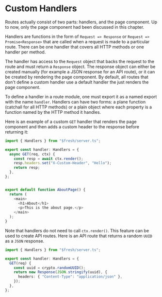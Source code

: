 # Custom Handlers

Routes actually consist of two parts: handlers, and the page component. Up to now, only the page component had been discussed in this chapter.

Handlers are functions in the form of `Request => Response` or `Request => Promise<Response>` that are called when a request is made to a particular route. There can be one handler that covers all HTTP methods or one handler per method.

The handler has access to the `Request` object that backs the request to the route and must return a `Response` object. The response object can either be created manually (for example a JSON response for an API route), or it can be created by rendering the page component. By default, all routes that don't define a custom handler use a default handler the just renders the page component.

To define a handler in a route module, one must export it as a named export with the name `handler`. Handlers can have two forms: a plane function (catchall for all HTTP methods) or a plain object where each property is a function named by the HTTP method it handles.

Here is an example of a custom `GET` handler that renders the page
component and then adds a custom header to the response before returning
it:

```typescript
import { Handlers } from "$fresh/server.ts";

export const handler: Handlers = {
  async GET(req, ctx) {
    const resp = await ctx.render();
    resp.headers.set("X-Custom-Header", "Hello");
    return resp;
  },
};


export default function AboutPage() {
  return (
    <main>
      <h1>About</h1>
      <p>This is the about page.</p>
    </main>
  );
}
```

Note that handlers do not need to call `ctx.render()`. This feature can be used to create API routes. Here is an API route that returns a random `UUID` as a `JSON` response.

```typescript
import { Handlers } from "$fresh/server.ts";

export const handler: Handlers = {
  GET(req) {
    const uuid = crypto.randomUUID();
    return new Response(JSON.stringify(uuid), {
      headers: { "Content-Type": "application/json" },
    });
  },
};
```

